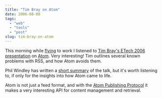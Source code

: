 ```yaml
---
title: "Tim Bray on Atom"
date: 2006-08-08
tags: 
  - "web"
  - "tools"
  - "post"
slug: tim-bray-on-atom
---
```


This morning while [flying](http://codeconsult.ch/bertrand/archives/000589.html) to work I listened to [Tim Bray's ETech 2006 presentation](http://itconversations.com/shows/detail1155.html) on [Atom](http://www.intertwingly.net/wiki/pie/FrontPage). Very interesting! Tim outlines several known problems with RSS, and how Atom avoids them.

Phil Windley has written a [short summary](http://www.windley.com/archives/2006/03/tim_bray_on_ato.shtml) of the talk, but it's worth listening to, if only for the insights into how Atom came to life.

Atom is not just a feed format, and with the [Atom Publishing Protocol](http://www.ietf.org/internet-drafts/draft-ietf-atompub-protocol-09.txt) it makes a very interesting API for content management and retrieval.

